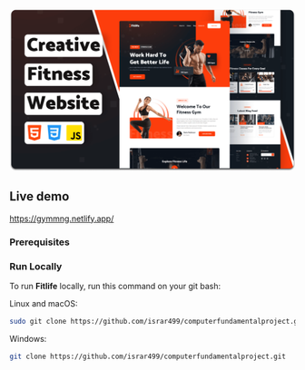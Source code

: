 ![Fitlife Desktop Demo](./readme-images/desktop.png "Desktop Demo")

## Live demo 
https://gymmng.netlify.app/

### Prerequisites

### Run Locally

To run **Fitlife** locally, run this command on your git bash:

Linux and macOS:

```bash
sudo git clone https://github.com/israr499/computerfundamentalproject.git
```

Windows:

```bash
git clone https://github.com/israr499/computerfundamentalproject.git
```


